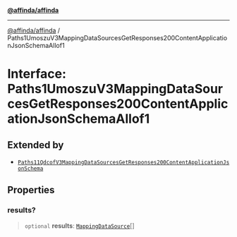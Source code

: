 [**@affinda/affinda**](../README.md)

***

[@affinda/affinda](../globals.md) / Paths1UmoszuV3MappingDataSourcesGetResponses200ContentApplicationJsonSchemaAllof1

# Interface: Paths1UmoszuV3MappingDataSourcesGetResponses200ContentApplicationJsonSchemaAllof1

## Extended by

- [`Paths11QdcofV3MappingDataSourcesGetResponses200ContentApplicationJsonSchema`](Paths11QdcofV3MappingDataSourcesGetResponses200ContentApplicationJsonSchema.md)

## Properties

### results?

> `optional` **results**: [`MappingDataSource`](MappingDataSource.md)[]

